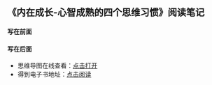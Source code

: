 ## 《内在成长-心智成熟的四个思维习惯》阅读笔记

#### 写在前面


#### 写在后面
- 思维导图在线查看：[点击打开](/softskill_notes/attachment/33.《内在成长-心智成熟的四个思维习惯》.svg)
- 得到电子书地址：[点击阅读]()